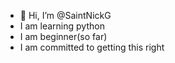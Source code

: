 - 👋 Hi, I’m @SaintNickG
- I am learning python
- I am  beginner(so far)
- I am committed to getting this right
